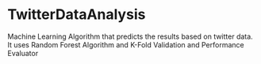 # TwitterDataAnalysis

Machine Learning Algorithm that predicts the results based on twitter data.
It uses Random Forest Algorithm and K-Fold Validation and Performance Evaluator
